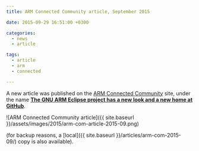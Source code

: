 ```yaml
---
title: ARM Connected Community article, September 2015

date: 2015-09-29 16:51:00 +0300

categories:
  - news
  - article

tags:
  - article
  - arm
  - connected

---
```


A new article was published on the [ARM Connected Community](https://community.arm.com) site, under the name **[The GNU ARM Eclipse project has a new look and a new home at GitHub](https://community.arm.com/groups/tools/blog/2015/09/29/the-gnu-arm-eclipse-project-has-a-new-look-and-a-new-home)**.

![ARM Connected Community article]({{ site.baseurl }}/assets/images/2015/arm-com-article-2015-09.png)

(for backup reasons, a [local]({{ site.baseurl }}/articles/arm-com-2015-09/) copy is also available).
